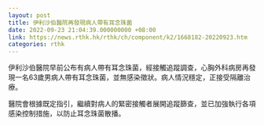 ```yaml
---
layout: post
title: 伊利沙伯醫院再發現病人帶有耳念珠菌
date: 2022-09-23 21:04:39.000000000 +08:00
link: https://news.rthk.hk/rthk/ch/component/k2/1668182-20220923.htm
categories: rthk
---
```


伊利沙伯醫院早前公布有病人帶有耳念珠菌，經接觸追蹤調查，心胸外科病房再發現一名63歲男病人帶有耳念珠菌，並無感染徵狀。病人情況穩定，正接受隔離治療。

醫院會根據既定指引，繼續對病人的緊密接觸者展開追蹤篩查，並已加強執行各項感染控制措施，以防止耳念珠菌散播。
